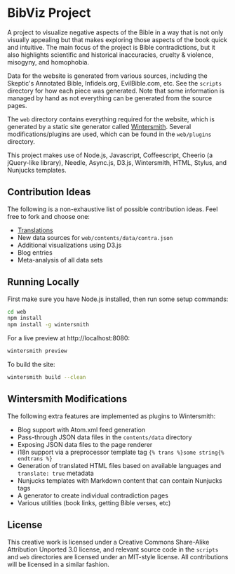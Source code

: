 BibViz Project
==============
A project to visualize negative aspects of the Bible in a way that is not only visually appealing but that makes exploring those aspects of the book quick and intuitive. The main focus of the project is Bible contradictions, but it also highlights scientific and historical inaccuracies, cruelty & violence, misogyny, and homophobia.

Data for the website is generated from various sources, including the Skeptic's Annotated Bible, Infidels.org, EvilBible.com, etc. See the `scripts` directory for how each piece was generated. Note that some information is managed by hand as not everything can be generated from the source pages.

The `web` directory contains everything required for the website, which is generated by a static site generator called [Wintersmith](http://wintersmith.io/). Several modifications/plugins are used, which can be found in the `web/plugins` directory.

This project makes use of Node.js, Javascript, Coffeescript, Cheerio (a jQuery-like library), Needle, Async.js, D3.js, Wintersmith, HTML, Stylus, and Nunjucks templates.

Contribution Ideas
------------------
The following is a non-exhaustive list of possible contribution ideas. Feel free to fork and choose one:

 * [Translations](http://bibviz.com/translate.html)
 * New data sources for `web/contents/data/contra.json`
 * Additional visualizations using D3.js
 * Blog entries
 * Meta-analysis of all data sets

Running Locally
---------------
First make sure you have Node.js installed, then run some setup commands:

```bash
cd web
npm install
npm install -g wintersmith
```

For a live preview at http://localhost:8080:

```bash
wintersmith preview
```

To build the site:

```bash
wintersmith build --clean
```

Wintersmith Modifications
-------------------------
The following extra features are implemented as plugins to Wintersmith:

 * Blog support with Atom.xml feed generation
 * Pass-through JSON data files in the `contents/data` directory
 * Exposing JSON data files to the page renderer
 * i18n support via a preprocessor template tag `{% trans %}some string{% endtrans %}`
 * Generation of translated HTML files based on available languages and `translate: true` metadata
 * Nunjucks templates with Markdown content that can contain Nunjucks tags
 * A generator to create individual contradiction pages
 * Various utilities (book links, getting Bible verses, etc)

License
-------
This creative work is licensed under a Creative Commons Share-Alike Attribution Unported 3.0 license, and relevant source code in the `scripts` and `web` directories are licensed under an MIT-style license. All contributions will be licensed in a similar fashion.
